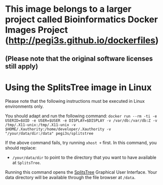 # This image belongs to a larger project called Bioinformatics Docker Images Project (http://pegi3s.github.io/dockerfiles)
## (Please note that the original software licenses still apply)

# Using the SplitsTree image in Linux
Please note that the following instructions must be executed in Linux environments only.

You should adapt and run the following command: `docker run --rm -ti -e USERID=$UID -e USER=$USER -e DISPLAY=$DISPLAY -v /var/db:/var/db:Z -v /tmp/.X11-unix:/tmp/.X11-unix -v $HOME/.Xauthority:/home/developer/.Xauthority -v "/your/data/dir:/data" pegi3s/splitstree`

If the above command fails, try running `xhost +` first. In this command, you should replace:
- `/your/data/dir` to point to the directory that you want to have available at `SplitsTree`. 

Running this command opens the [SplitsTree](http://www.splitstree.org/) Graphical User Interface. Your data directory will be available through the file browser at `/data`.